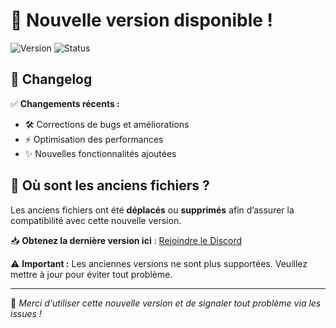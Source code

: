 # 🚀 Nouvelle version disponible !  

![Version](https://img.shields.io/badge/version-2.0-blue.svg) ![Status](https://img.shields.io/badge/status-stable-success.svg)  

## 📌 Changelog  
✅ **Changements récents :**  
- 🛠️ Corrections de bugs et améliorations  
- ⚡ Optimisation des performances  
- ✨ Nouvelles fonctionnalités ajoutées  

## 📂 Où sont les anciens fichiers ?  
Les anciens fichiers ont été **déplacés** ou **supprimés** afin d’assurer la compatibilité avec cette nouvelle version.  

📥 **Obtenez la dernière version ici** : [Rejoindre le Discord](https://discord.gg/j48sRKvAZ6)  

⚠️ **Important :** Les anciennes versions ne sont plus supportées. Veuillez mettre à jour pour éviter tout problème.  

---  

🔹 *Merci d'utiliser cette nouvelle version et de signaler tout problème via les issues !*  
